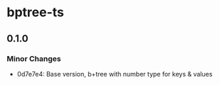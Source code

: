 # bptree-ts

## 0.1.0

### Minor Changes

- 0d7e7e4: Base version, b+tree with number type for keys & values
